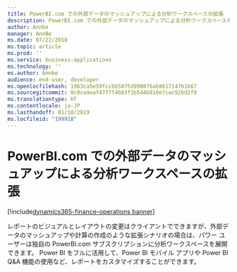 ```yaml
---
title: PowerBI.com での外部データのマッシュアップによる分析ワークスペースの拡張
description: PowerBI.com での外部データのマッシュアップによる分析ワークスペースの拡張
author: Annbe
manager: AnnBe
ms.date: 07/22/2018
ms.topic: article
ms.prod: ''
ms.service: business-applications
ms.technology: ''
ms.author: Annbe
audience: end-user, developer
ms.openlocfilehash: 19b3ca5e59fccbb5875d998076ab8617147b1b67
ms.sourcegitcommit: 0c8ca4eaf47f7f4b83f1b544b910e7cac92bd1f0
ms.translationtype: HT
ms.contentlocale: ja-JP
ms.lasthandoff: 01/10/2019
ms.locfileid: "199918"
---
```

#  <a name="extend-analytical-workspaces-by-mashing-up-external-data-with-powerbicom"></a>PowerBI.com での外部データのマッシュアップによる分析ワークスペースの拡張

[!include[dynamics365-finance-operations banner](../includes/dynamics365-finance-operations.md)]



レポートのビジュアルとレイアウトの変更はクライアントでできますが、外部データのマッシュアップや計算の作成のような拡張シナリオの場合は、パワー ユーザーは独自の PowerBI.com サブスクリプションに分析ワークスペースを展開できます。
Power BI をフルに活用して、Power BI モバイル アプリや Power BI Q&A 機能の使用など、レポートをカスタマイズすることができます。

